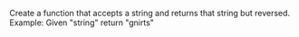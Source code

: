 Create a function that accepts a string and returns that string but reversed.
Example: Given "string" return "gnirts"
